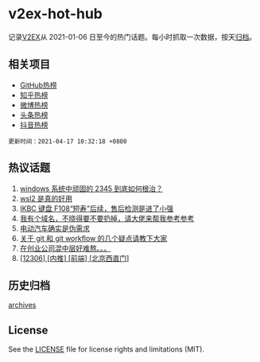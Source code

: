 # v2ex-hot-hub

 记录[V2EX](https://www.v2ex.com/)从 2021-01-06 日至今的热门话题。每小时抓取一次数据，按天[归档](archives)。
 
 ## 相关项目

- [GitHub热榜](https://github.com/snaildev/github-hot-hub)
- [知乎热榜](https://github.com/snaildev/zhihu-hot-hub)
- [微博热榜](https://github.com/snaildev/weibo-hot-hub)
- [头条热榜](https://github.com/snaildev/toutiao-hot-hub)
- [抖音热榜](https://github.com/snaildev/douyin-hot-hub)


 `更新时间：2021-04-17 10:32:18 +0800`

## 热议话题

1. [windows 系统中顽固的 2345 到底如何根治？](https://www.v2ex.com/t/771113)
1. [wsl2 是真的好用](https://www.v2ex.com/t/771093)
1. [IKBC 键盘 F108“短寿”后续，售后检测是进了小强](https://www.v2ex.com/t/771077)
1. [我有个域名，不晓得要不要扔掉，请大佬来帮我参考参考](https://www.v2ex.com/t/771075)
1. [电动汽车确实是伪需求](https://www.v2ex.com/t/771129)
1. [关于 git 和 git workflow 的几个疑点请教下大家](https://www.v2ex.com/t/771099)
1. [在创业公司混中层好难熬。。。](https://www.v2ex.com/t/771044)
1. [[12306] [内推] [前端] [北京西直门]](https://www.v2ex.com/t/771025)

## 历史归档

[archives](archives)

## License

See the [LICENSE](LICENSE) file for license rights and limitations (MIT).
